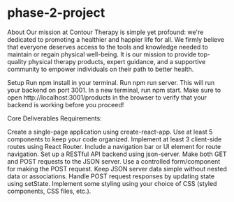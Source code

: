 # phase-2-project

About 
Our mission at Contour Therapy is simple yet profound: we're dedicated to promoting a healthier and happier life for all. We firmly believe that everyone deserves access to the tools and knowledge needed to maintain or regain physical well-being. It is our mission to provide top-quality physical therapy products, expert guidance, and a supportive community to empower individuals on their path to better health.


Setup
Run npm install in your terminal.
Run npm run server. This will run your backend on port 3001.
In a new terminal, run npm start.
Make sure to open http://localhost:3001/products in the browser to verify that your backend is working before you proceed!

Core Deliverables
Requirements:

Create a single-page application using create-react-app.
Use at least 5 components to keep your code organized.
Implement at least 3 client-side routes using React Router.
Include a navigation bar or UI element for route navigation.
Set up a RESTful API backend using json-server.
Make both GET and POST requests to the JSON server.
Use a controlled form/component for making the POST request.
Keep JSON server data simple without nested data or associations.
Handle POST request responses by updating state using setState.
Implement some styling using your choice of CSS (styled components, CSS files, etc.).
